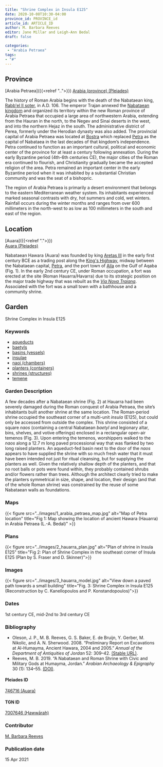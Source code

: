 ```yaml
---
title: "Shrine Complex in Insula E125"
date: 2020-10-08T10:30-04:00
province_id: PROVINCE_id
article_id: ARTICLE_ID
author: M. Barbara Reeves
editor: Jane Millar and Leigh-Ann Bedal
draft: false

categories:
 - "Arabia Petraea"
tags:
- "#"
---
```


## Province
[Arabia Petraea]({{<relref "..">}})
[Arabia (province) (Pleiades)](https://pleiades.stoa.org/places/981506)

The history of Roman Arabia begins with the death of the Nabataean king, [Rabb'el II soter](https://en.wikipedia.org/wiki/Rabbel_II_Soter), in A.D. 106. The emperor Trajan annexed the [Nabataean kingdom](https://en.wikipedia.org/wiki/Nabataean_Kingdom)   and organized its territory within the new Roman province of Arabia Petraea that occupied a large area of northwestern Arabia, extending from the Hauran in the north, to the Negev and Sinai deserts in the west, and into the northern Hejaz in the south. The administrative district of Perea, formerly under the Herodian dynasty was also added. The provincial capital of Arabia Petraea was located at [Bostra](https://en.wikipedia.org/wiki/Bosra) which replaced [Petra](https://en.wikipedia.org/wiki/Petra) as the capital of Nabataea in the last decades of that kingdom’s independence. Petra continued to function as an important cultural, political and economic center of the province for at least a century following annexation. During the early Byzantine period (4th-6th centuries CE), the major cities of the Roman era continued to flourish, and Christianity gradually became the accepted religion of the area. Petra remained an important center in the early Byzantine period when it was inhabited by a substantial Christian community and was the seat of a bishopric.

The region of Arabia Petraea is primarily a desert environment that belongs to the eastern Mediterranean weather system. Its inhabitants experienced marked seasonal contrasts with dry, hot summers and cold, wet winters. Rainfall occurs during the winter months and ranges from over 600 millimeters in the north-west to as low as 100 millimeters in the south and east of the region.


## Location
[Auara]({{<relref ".">}})\
[Auara (Pleiades)](https://pleiades.stoa.org/places/746716)

Nabataean Hawara (Auara) was founded by king [Aretas III](https://en.wikipedia.org/wiki/Aretas_III) in the early first century BCE as a trading post along the [King's Highway](https://en.wikipedia.org/wiki/King%27s_Highway_(ancient)), midway between the Nabataean capital, [Petra](https://pleiades.stoa.org/places/697725), and the port town of [Aila](https://en.wikipedia.org/wiki/Aqaba#Classical_antiquity) on the Gulf of Aqaba (Fig. 1). In the early 2nd century CE, under Roman occupation, a fort was erected at the site (Roman Hauarra/Havarra) due to its strategic position on the major trade highway that was rebuilt as the [*Via Nova Traiana*](https://en.wikipedia.org/wiki/Via_Traiana_Nova). Associated with the fort was a small town with a bathhouse and a community shrine.


## Garden
Shrine Complex in Insula E125

### Keywords
- [aqueducts](http://vocab.getty.edu/page/aat/300006165)
- [baetyls](http://vocab.getty.edu/page/aat/300400603)
- [basins (vessels)](http://vocab.getty.edu/page/aat/300045614)
- [insulae](http://vocab.getty.edu/page/aat/300000325)
- [naoi (chambers)](http://vocab.getty.edu/page/aat/300004658)
- [planters (containers)](http://vocab.getty.edu/page/aat/300237566)
- [shrines (structures)](http://vocab.getty.edu/page/aat/300007558)
- [temene](http://vocab.getty.edu/page/aat/300000805)

### Garden Description
A few decades after a Nabataean shrine (Fig. 2) at Hauarra had been severely damaged during the Roman conquest of Arabia Petraea, the site’s inhabitants built another shrine at the same location. The Roman-period shrine occupied the southeast corner of a multi-unit *insula* (E125), but could only be accessed from outside the complex. This shrine consisted of a square *naos* (containing a central Nabataean *baetyl* and legionary altar, bins, shelves, and votive offerings) enclosed in a rectangular open-air temenos (Fig. 3). Upon entering the temenos, worshippers walked to the *naos* along a 12.7 m long paved processional way that was flanked by two long raised planters. An aqueduct-fed basin next to the door of the *naos* appears to have supplied the shrine with so much fresh water that it must have been intended not just for ritual cleansing, but for supplying the planters as well. Given the relatively shallow depth of the planters, and that no root balls or pots were found within, they probably contained shrubs and/or flowers rather than trees. Although the architect clearly tried to make the planters symmetrical in size, shape, and location, their design (and that of the whole Roman shrine) was constrained by the reuse of some Nabataean walls as foundations.

### Maps
{{< figure src="../images/1_arabia_petraea_map.jpg" alt="Map of Petra location" title="Fig 1: Map showing the location of ancient Hawara (Hauarra) in Arabia Petraea (L.-A. Bedal)" >}}

### Plans
{{< figure src="../images/2_hauarra_plan.jpg" alt="Plan of shrine in Insula E125" title="Fig 2: Plan of Shrine Complex in the southeast corner of Insula E125 (Plan by S. Fraser and D. Skinner)">}}

### Images
{{< figure src="../images/3_hauarra_model.jpg" alt="View down a paved path towards a small building" title="Fig. 3: Shrine Complex in Insula E125 (Reconstruction by C. Kanellopoulos and P. Konstandopoulos)">}}


### Dates
1st century CE, mid-2nd to 3rd century CE

### Bibliography
- Oleson, J. P., M. B. Reeves, G. S. Baker, E. de Bruijn, Y. Gerber, M. Nikolic, and A. N. Sherwood. 2008. “Preliminary Report on Excavations at Al-Humayma, Ancient Hawara, 2004 and 2005.” *Annual of  the Department of  Antiquities of Jordan* 52: 309–42. [(Stable URL)](http://publication.doa.gov.jo/Publications/ViewChapterPublic/326).
- Reeves, M. B. 2019. “A Nabataean and Roman Shrine with Civic and Military Gods at Humayma, Jordan.” *Arabian Archaeology & Epigraphy* 30 (1): 134–55. [(DOI)](https://doi.org/10.1111/aae.12121).


#### Pleiades ID
[746716 (Auara)](https://pleiades.stoa.org/places/746716)

#### TGN ID
[7007646 (Ḥawwārah)](http://vocab.getty.edu/page/tgn/7007646)

### Contributor
[M. Barbara Reeves](#)
<!-- [name](https://....) -->

### Publication date
15 Apr 2021

<!--### Related articles-->

<!-- Links to other related articles. Leave blank for now -->
